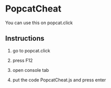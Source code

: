 # PopcatCheat

You can use this on popcat.click


## Instructions

1. go to popcat.click

2. press F12

3. open console tab

4. put the code PopcatCheat.js and press enter